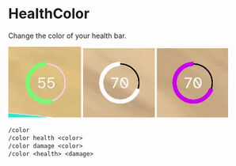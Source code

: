 # HealthColor
Change the color of your health bar.

![color](https://github.com/LualtOfficial/HealthColor/blob/master/thingo.png?raw=true)
![color](https://github.com/LualtOfficial/HealthColor/blob/master/googoogagaaaa.png?raw=true)
![color](https://github.com/LualtOfficial/HealthColor/blob/master/dayumo.png?raw=true)

```
/color
/color health <color>
/color damage <color>
/color <health> <damage>
```
